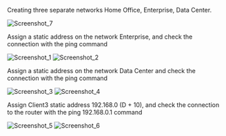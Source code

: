 Creating three separate networks Home Office, Enterprise, Data Center.

![Screenshot_7](https://user-images.githubusercontent.com/93934367/153827207-33509348-eaac-4b9d-a430-128e70cc6176.png)

Assign a static address on the network Enterprise, and check the connection with the ping command

![Screenshot_1](https://user-images.githubusercontent.com/93934367/153827697-55d9714a-a8f1-4445-bd86-5e487b428eaf.png)
![Screenshot_2](https://user-images.githubusercontent.com/93934367/153827699-b4fd47cf-fac6-4cbc-ad0a-01a68010477e.png)

Assign a static address on the network Data Center and check the connection with the ping command

![Screenshot_3](https://user-images.githubusercontent.com/93934367/153827951-0fb81bc7-c50e-4718-ae98-9ef7da6d653e.png)
![Screenshot_4](https://user-images.githubusercontent.com/93934367/153827954-2f0ac32f-0e8e-4451-a21c-a1c237322d55.png)

Assign Client3 static address 192.168.0 (D + 10), and check the connection to the router with the ping 192.168.0.1 command

![Screenshot_5](https://user-images.githubusercontent.com/93934367/153828227-d903e247-7de2-4237-89ff-2166d332c726.png)
![Screenshot_6](https://user-images.githubusercontent.com/93934367/153828230-25111cd5-75fb-4abd-9116-f32782bb2f2e.png)

